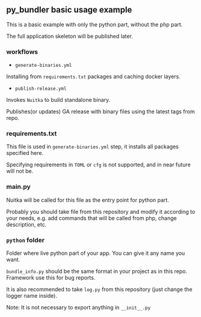 ## py_bundler basic usage example
 
This is a basic example with only the python part, without the php part.

The full application skeleton will be published later.

### workflows

- `generate-binaries.yml`

Installing from `requirements.txt` packages and caching docker layers.

- `publish-release.yml`

Invokes `Nuitka` to build standalone binary.

Publishes(or updates) GA release with binary files using the latest tags from repo.

### requirements.txt

This file is used in `generate-binaries.yml` step, it installs all packages specified here.

Specifying requirements in `TOML` or `cfg` is not supported, and in near future will not be.

### main.py

Nuitka will be called for this file as the entry point for python part.

Probably you should take file from this repository and modify it according to your needs, e.g. add commands
that will be called from php, change description, etc.

### `python` folder

Folder where live python part of your app. You can give it any name you want.

`bundle_info.py` should be the same format in your project as in this repo. Framework use this for bug reports.

It is also recommended to take `log.py` from this repository (just change the logger name inside).

Note: It is not necessary to export anything in `__init__.py`
